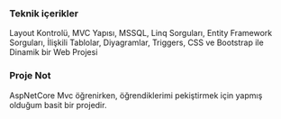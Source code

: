 <h3>Teknik içerikler</h3>
<p>Layout Kontrolü, MVC Yapısı, MSSQL, Linq Sorguları, Entity Framework Sorguları, İlişkili Tablolar, Diyagramlar, Triggers, CSS ve Bootstrap ile Dinamik bir Web Projesi
<h3>Proje Not</h3>
<p>AspNetCore Mvc öğrenirken, öğrendiklerimi pekiştirmek için yapmış olduğum basit bir projedir.</p>



